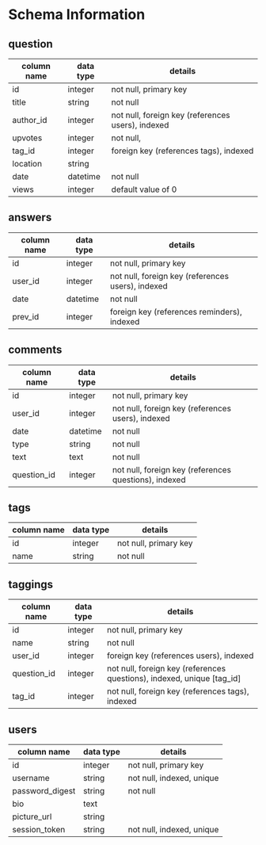 # Schema Information

## question
column name | data type | details
------------|-----------|-----------------------
id          | integer   | not null, primary key
title       | string    | not null
author_id   | integer   | not null, foreign key (references users), indexed
upvotes		| integer   | not null, 
tag_id      | integer   | foreign key (references tags), indexed 
location    | string    | 
date        | datetime  | not null
views       | integer   | default value of 0 



## answers
column name | data type | details
------------|-----------|-----------------------
id          | integer   | not null, primary key
user_id     | integer   | not null, foreign key (references users), indexed
date        | datetime  | not null
prev_id     | integer   | foreign key (references reminders), indexed


## comments
column name | data type | details
------------|-----------|-----------------------
id          | integer   | not null, primary key
user_id     | integer   | not null, foreign key (references users), indexed
date        | datetime  | not null
type        | string    | not null
text        | text      | not null 
question_id | integer   | not null, foreign key (references questions), indexed 

## tags
column name | data type | details
------------|-----------|-----------------------
id          | integer   | not null, primary key
name        | string    | not null

## taggings
column name | data type | details
------------|-----------|-----------------------
id          | integer   | not null, primary key
name        | string    | not null
user_id     | integer   | foreign key (references users), indexed
question_id | integer   | not null, foreign key (references questions), indexed, unique [tag_id]
tag_id      | integer   | not null, foreign key (references tags), indexed

## users
column name     | data type | details
----------------|-----------|-----------------------
id              | integer   | not null, primary key
username        | string    | not null, indexed, unique
password_digest | string    | not null
bio             | text      | 
picture_url     | string    | 
session_token   | string    | not null, indexed, unique
